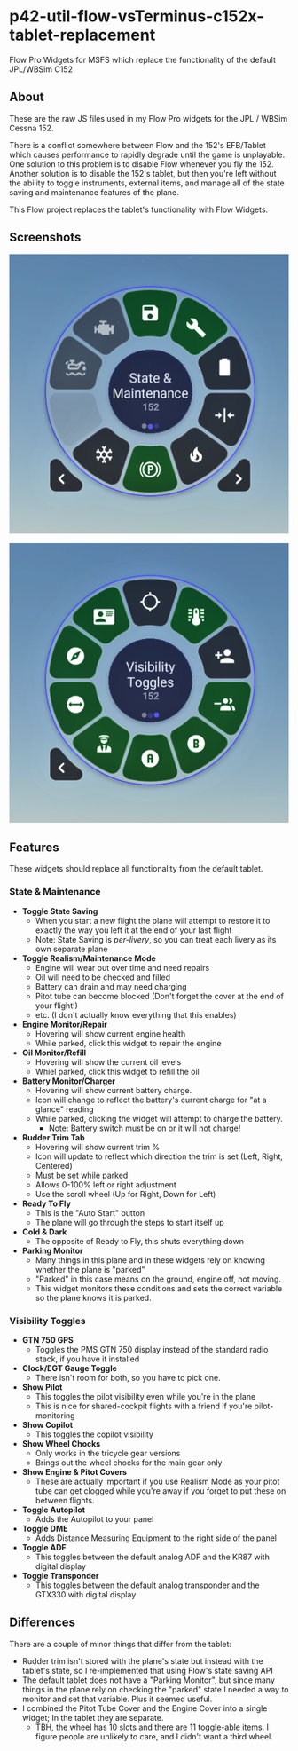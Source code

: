 # p42-util-flow-vsTerminus-c152x-tablet-replacement
Flow Pro Widgets for MSFS which replace the functionality of the default JPL/WBSim C152

## About

These are the raw JS files used in my Flow Pro widgets for the JPL / WBSim Cessna 152.

There is a conflict somewhere between Flow and the 152's EFB/Tablet which causes performance to rapidly degrade until the game is unplayable. One solution to this problem is to disable Flow whenever you fly the 152. Another solution is to disable the 152's tablet, but then you're left without the ability to toggle instruments, external items, and manage all of the state saving and maintenance features of the plane.

This Flow project replaces the tablet's functionality with Flow Widgets.

## Screenshots
![State & Maintenance Wheel](img/State%20%26%20Maintenance%20Wheel.png)

![Visibility Toggles Wheel](img/Visibility%20Toggles%20Wheel.png)

## Features

These widgets should replace all functionality from the default tablet.

### State & Maintenance

- **Toggle State Saving**
    - When you start a new flight the plane will attempt to restore it to exactly the way you left it at the end of your last flight
    - Note: State Saving is *per-livery*, so you can treat each livery as its own separate plane
- **Toggle Realism/Maintenance Mode**
    - Engine will wear out over time and need repairs
    - Oil will need to be checked and filled
    - Battery can drain and may need charging
    - Pitot tube can become blocked (Don't forget the cover at the end of your flight!)
    - etc. (I don't actually know everything that this enables)
- **Engine Monitor/Repair**
    - Hovering will show current engine health
    - While parked, click this widget to repair the engine
- **Oil Monitor/Refill**
    - Hovering will show the current oil levels
    - Whiel parked, click this widget to refill the oil
- **Battery Monitor/Charger**
    - Hovering will show current battery charge.
    - Icon will change to reflect the battery's current charge for "at a glance" reading
    - While parked, clicking the widget will attempt to charge the battery.
        - Note: Battery switch must be on or it will not charge!
- **Rudder Trim Tab**
    - Hovering will show current trim %
    - Icon will update to reflect which direction the trim is set (Left, Right, Centered)
    - Must be set while parked
    - Allows 0-100% left or right adjustment
    - Use the scroll wheel (Up for Right, Down for Left)
- **Ready To Fly**
    - This is the "Auto Start" button
    - The plane will go through the steps to start itself up
- **Cold & Dark**
    - The opposite of Ready to Fly, this shuts everything down
- **Parking Monitor**
    - Many things in this plane and in these widgets rely on knowing whether the plane is "parked"
    - "Parked" in this case means on the ground, engine off, not moving.
    - This widget monitors these conditions and sets the correct variable so the plane knows it is parked.

### Visibility Toggles

- **GTN 750 GPS**
    - Toggles the PMS GTN 750 display instead of the standard radio stack, if you have it installed
- **Clock/EGT Gauge Toggle**
    - There isn't room for both, so you have to pick one.
- **Show Pilot**
    - This toggles the pilot visibility even while you're in the plane
    - This is nice for shared-cockpit flights with a friend if you're pilot-monitoring
- **Show Copilot**
    - This toggles the copilot visibility
- **Show Wheel Chocks**
    - Only works in the tricycle gear versions
    - Brings out the wheel chocks for the main gear only
- **Show Engine & Pitot Covers**
    - These are actually important if you use Realism Mode as your pitot tube can get clogged while you're away if you forget to put these on between flights.
- **Toggle Autopilot**
    - Adds the Autopilot to your panel
- **Toggle DME**
    - Adds Distance Measuring Equipment to the right side of the panel
- **Toggle ADF**
    - This toggles between the default analog ADF and the KR87 with digital display
- **Toggle Transponder**
    - This toggles between the default analog transponder and the GTX330 with digital display

## Differences

There are a couple of minor things that differ from the tablet:

- Rudder trim isn't stored with the plane's state but instead with the tablet's state, so I re-implemented that using Flow's state saving API
- The default tablet does not have a "Parking Monitor", but since many things in the plane rely on checking the "parked" state I needed a way to monitor and set that variable. Plus it seemed useful.
- I combined the Pitot Tube Cover and the Engine Cover into a single widget; In the tablet they are separate.
    - TBH, the wheel has 10 slots and there are 11 toggle-able items. I figure people are unlikely to care, and I didn't want a third wheel.
